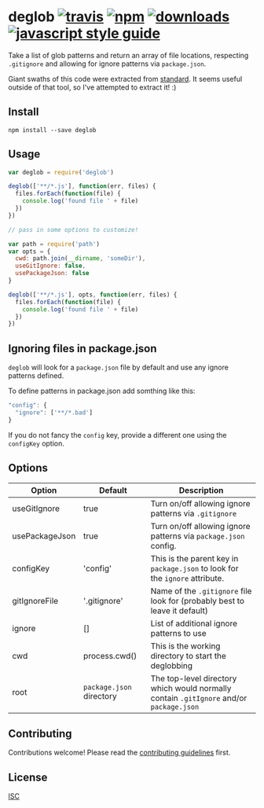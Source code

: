 # deglob [![travis][travis-image]][travis-url] [![npm][npm-image]][npm-url] [![downloads][downloads-image]][downloads-url] [![javascript style guide][standard-image]][standard-url]

[travis-image]: https://img.shields.io/travis/Flet/deglob/master.svg
[travis-url]: https://travis-ci.org/Flet/deglob
[npm-image]: https://img.shields.io/npm/v/deglob.svg
[npm-url]: https://npmjs.org/package/deglob
[downloads-image]: https://img.shields.io/npm/dm/deglob.svg
[downloads-url]: https://npmjs.org/package/deglob
[standard-image]: https://img.shields.io/badge/code_style-standard-brightgreen.svg
[standard-url]: https://standardjs.com

Take a list of glob patterns and return an array of file locations, respecting `.gitignore` and allowing for ignore patterns via `package.json`.

Giant swaths of this code were extracted from [standard](https://standardjs.com). It seems useful outside of that tool, so I've attempted to extract it! :)

## Install

```
npm install --save deglob
```

## Usage

```js
var deglob = require('deglob')

deglob(['**/*.js'], function(err, files) {
  files.forEach(function(file) {
    console.log('found file ' + file)
  })
})

// pass in some options to customize!

var path = require('path')
var opts = {
  cwd: path.join(__dirname, 'someDir'),
  useGitIgnore: false,
  usePackageJson: false
}

deglob(['**/*.js'], opts, function(err, files) {
  files.forEach(function(file) {
    console.log('found file ' + file)
  })
})
```

## Ignoring files in package.json
`deglob` will look for a `package.json` file by default and use any ignore patterns defined.

To define patterns in package.json add somthing like this:
```js
"config": {
  "ignore": ['**/*.bad']
}
```
If you do not fancy the `config` key, provide a different one using the `configKey` option.


## Options
Option         | Default       | Description
-------------- | --------      | -------
useGitIgnore   | true          | Turn on/off allowing ignore patterns via `.gitignore`
usePackageJson | true          | Turn on/off allowing ignore patterns via `package.json` config.
configKey      | 'config'      | This is the parent key in `package.json` to look for the `ignore` attribute.
gitIgnoreFile  | '.gitignore'  | Name of the `.gitignore` file look for (probably best to leave it default)
ignore         | []            | List of additional ignore patterns to use
cwd            | process.cwd() | This is the working directory to start the deglobbing
root           | `package.json` directory | The top-level directory which would normally contain `.gitIgnore` and/or `package.json`

## Contributing

Contributions welcome! Please read the [contributing guidelines](CONTRIBUTING.md) first.

## License

[ISC](LICENSE.md)
